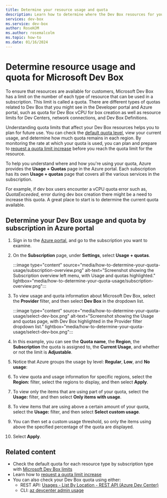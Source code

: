 ```yaml
--- 
title: Determine your resource usage and quota 
description: Learn how to determine where the Dev Box resources for your subscription are used and if you have any spare capacity against your quota.  
services: dev-box
ms.service: dev-box
author: RoseHJM
ms.author: rosemalcolm
ms.topic: how-to 
ms.date: 01/16/2024 
--- 
```


# Determine resource usage and quota for Microsoft Dev Box  

To ensure that resources are available for customers, Microsoft Dev Box has a limit on the number of each type of resource that can be used in a subscription. This limit is called a quota.  There are different types of quotas related to Dev Box that you might see in the Developer portal and Azure portal, such as quota for Dev Box vCPU for box creation as well as resource limits for Dev Centers, network connections, and Dev Box Definitions.

Understanding quota limits that affect your Dev Box resources helps you to plan for future use. You can check the [default quota level](/azure/azure-resource-manager/management/azure-subscription-service-limits?branch=main#microsoft-dev-box-limits.md),  view your current usage, and determine how much quota remains in each region. By monitoring the rate at which your quota is used, you can plan and prepare to [request a quota limit increase](how-to-request-quota-increase.md) before you reach the quota limit for the resource.

To help you understand where and how you're using your quota, Azure provides the **Usage + Quotas** page in the Azure portal. Each subscription has its own **Usage + quotas** page that covers all the various services in the subscription.

For example, if dev box users encounter a vCPU quota error such as, *QuotaExceeded*, error during dev box creation there might be a need to increase this quota. A great place to start is to determine the current quota available.   


## Determine your Dev Box usage and quota by subscription in Azure portal

1. Sign in to the [Azure portal](https://portal.azure.com), and go to the subscription you want to examine. 

1. On the **Subscription** page, under **Settings**, select **Usage + quotas**.

   :::image type="content" source="media/how-to-determine-your-quota-usage/subscription-overview.png" alt-text="Screenshot showing the Subscription overview left menu, with Usage and quotas highlighted." lightbox="media/how-to-determine-your-quota-usage/subscription-overview.png"::: 
 
1. To view usage and quota information about Microsoft Dev Box, select the **Provider** filter, and then select **Dev Box** in the dropdown list.  

   :::image type="content" source="media/how-to-determine-your-quota-usage/select-dev-box.png" alt-text="Screenshot showing the Usage and quotas page, with Dev Box highlighted in the Provider filter dropdown list." lightbox="media/how-to-determine-your-quota-usage/select-dev-box.png":::    
 
1. In this example, you can see the **Quota name**, the **Region**, the **Subscription** the quota is assigned to, the **Current Usage**, and whether or not the limit is **Adjustable**.

1. Notice that Azure groups the usage by level: **Regular**, **Low**, and **No usage**: 

1. To view quota and usage information for specific regions, select the **Region:** filter, select the regions to display, and then select **Apply**. 
 
1. To view only the items that are using part of your quota, select the **Usage:** filter, and then select **Only items with usage**. 

1. To view items that are using above a certain amount of your quota, select the **Usage:** filter, and then select **Select custom usage**. 
 
1. You can then set a custom usage threshold, so only the items using above the specified percentage of the quota are displayed.  

1. Select **Apply**. 

## Related content 

- Check the default quota for each resource type by subscription type with [Microsoft Dev Box limits](../azure-resource-manager/management/azure-subscription-service-limits.md#microsoft-dev-box-limits)
- Learn how to [request a quota limit increase](./how-to-request-quota-increase.md)
- You can also check your Dev Box quota using either: 
   - REST API: [Usages - List By Location - REST API (Azure Dev Center)](/rest/api/devcenter/administrator/usages/list-by-location?tabs=HTTP)
   - CLI:  [az devcenter admin usage](/cli/azure/devcenter/admin/usage) 
